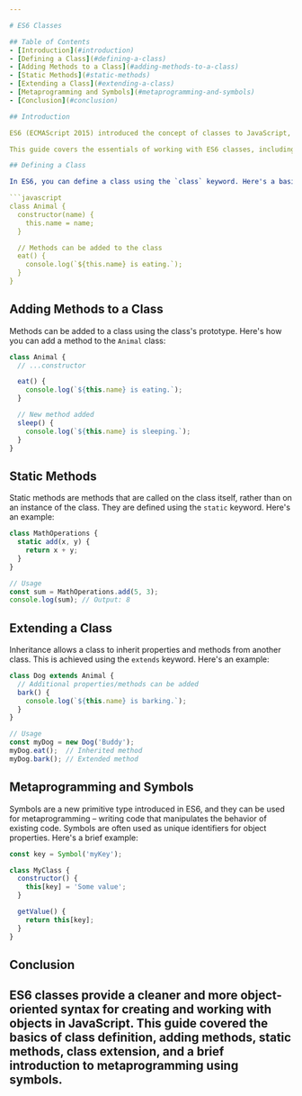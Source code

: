 ```yaml
---

# ES6 Classes

## Table of Contents
- [Introduction](#introduction)
- [Defining a Class](#defining-a-class)
- [Adding Methods to a Class](#adding-methods-to-a-class)
- [Static Methods](#static-methods)
- [Extending a Class](#extending-a-class)
- [Metaprogramming and Symbols](#metaprogramming-and-symbols)
- [Conclusion](#conclusion)

## Introduction

ES6 (ECMAScript 2015) introduced the concept of classes to JavaScript, providing a more structured and syntactic way to create objects. Classes are a blueprint for creating objects with shared properties and methods.

This guide covers the essentials of working with ES6 classes, including class definition, method creation, static methods, class extension, and a brief introduction to metaprogramming using symbols.

## Defining a Class

In ES6, you can define a class using the `class` keyword. Here's a basic example:

```javascript
class Animal {
  constructor(name) {
    this.name = name;
  }

  // Methods can be added to the class
  eat() {
    console.log(`${this.name} is eating.`);
  }
}
```

## Adding Methods to a Class

Methods can be added to a class using the class's prototype. Here's how you can add a method to the `Animal` class:

```javascript
class Animal {
  // ...constructor

  eat() {
    console.log(`${this.name} is eating.`);
  }

  // New method added
  sleep() {
    console.log(`${this.name} is sleeping.`);
  }
}
```

## Static Methods

Static methods are methods that are called on the class itself, rather than on an instance of the class. They are defined using the `static` keyword. Here's an example:

```javascript
class MathOperations {
  static add(x, y) {
    return x + y;
  }
}

// Usage
const sum = MathOperations.add(5, 3);
console.log(sum); // Output: 8
```

## Extending a Class

Inheritance allows a class to inherit properties and methods from another class. This is achieved using the `extends` keyword. Here's an example:

```javascript
class Dog extends Animal {
  // Additional properties/methods can be added
  bark() {
    console.log(`${this.name} is barking.`);
  }
}

// Usage
const myDog = new Dog('Buddy');
myDog.eat();  // Inherited method
myDog.bark(); // Extended method
```

## Metaprogramming and Symbols

Symbols are a new primitive type introduced in ES6, and they can be used for metaprogramming – writing code that manipulates the behavior of existing code. Symbols are often used as unique identifiers for object properties. Here's a brief example:

```javascript
const key = Symbol('myKey');

class MyClass {
  constructor() {
    this[key] = 'Some value';
  }

  getValue() {
    return this[key];
  }
}
```

## Conclusion

ES6 classes provide a cleaner and more object-oriented syntax for creating and working with objects in JavaScript. This guide covered the basics of class definition, adding methods, static methods, class extension, and a brief introduction to metaprogramming using symbols.
---
```

